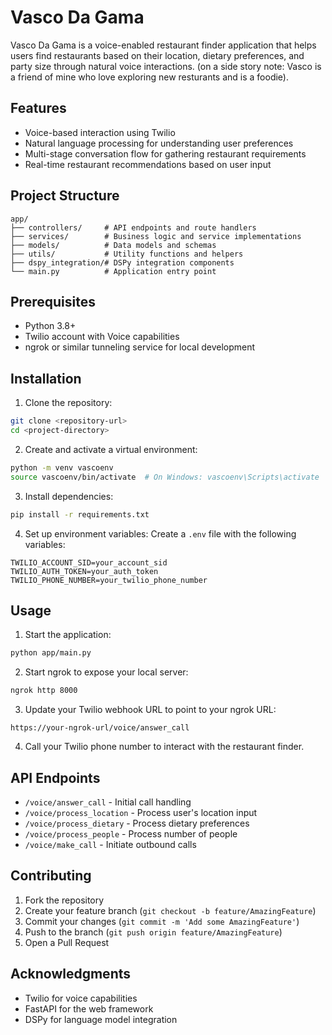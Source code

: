 # Vasco Da Gama

Vasco Da Gama is a voice-enabled restaurant finder application that helps users find restaurants based on their location, dietary preferences, and party size through natural voice interactions. (on a side story note: Vasco is a friend of mine who love exploring new resturants and is a foodie).

## Features

- Voice-based interaction using Twilio
- Natural language processing for understanding user preferences
- Multi-stage conversation flow for gathering restaurant requirements
- Real-time restaurant recommendations based on user input

## Project Structure

```
app/
├── controllers/     # API endpoints and route handlers
├── services/        # Business logic and service implementations
├── models/          # Data models and schemas
├── utils/           # Utility functions and helpers
├── dspy_integration/# DSPy integration components
└── main.py          # Application entry point
```

## Prerequisites

- Python 3.8+
- Twilio account with Voice capabilities
- ngrok or similar tunneling service for local development

## Installation

1. Clone the repository:

```bash
git clone <repository-url>
cd <project-directory>
```

2. Create and activate a virtual environment:

```bash
python -m venv vascoenv
source vascoenv/bin/activate  # On Windows: vascoenv\Scripts\activate
```

3. Install dependencies:

```bash
pip install -r requirements.txt
```

4. Set up environment variables:
   Create a `.env` file with the following variables:

```
TWILIO_ACCOUNT_SID=your_account_sid
TWILIO_AUTH_TOKEN=your_auth_token
TWILIO_PHONE_NUMBER=your_twilio_phone_number
```

## Usage

1. Start the application:

```bash
python app/main.py
```

2. Start ngrok to expose your local server:

```bash
ngrok http 8000
```

3. Update your Twilio webhook URL to point to your ngrok URL:

```
https://your-ngrok-url/voice/answer_call
```

4. Call your Twilio phone number to interact with the restaurant finder.

## API Endpoints

- `/voice/answer_call` - Initial call handling
- `/voice/process_location` - Process user's location input
- `/voice/process_dietary` - Process dietary preferences
- `/voice/process_people` - Process number of people
- `/voice/make_call` - Initiate outbound calls

## Contributing

1. Fork the repository
2. Create your feature branch (`git checkout -b feature/AmazingFeature`)
3. Commit your changes (`git commit -m 'Add some AmazingFeature'`)
4. Push to the branch (`git push origin feature/AmazingFeature`)
5. Open a Pull Request

## Acknowledgments

- Twilio for voice capabilities
- FastAPI for the web framework
- DSPy for language model integration
